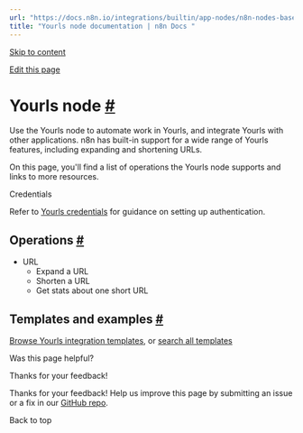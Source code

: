 ```yaml
---
url: "https://docs.n8n.io/integrations/builtin/app-nodes/n8n-nodes-base.yourls/"
title: "Yourls node documentation | n8n Docs "
---
```


[Skip to content](https://docs.n8n.io/integrations/builtin/app-nodes/n8n-nodes-base.yourls/#yourls-node)

[Edit this page](https://github.com/n8n-io/n8n-docs/edit/main/docs/integrations/builtin/app-nodes/n8n-nodes-base.yourls.md "Edit this page")

# Yourls node [\#](https://docs.n8n.io/integrations/builtin/app-nodes/n8n-nodes-base.yourls/\#yourls-node "Permanent link")

Use the Yourls node to automate work in Yourls, and integrate Yourls with other applications. n8n has built-in support for a wide range of Yourls features, including expanding and shortening URLs.

On this page, you'll find a list of operations the Yourls node supports and links to more resources.

Credentials

Refer to [Yourls credentials](https://docs.n8n.io/integrations/builtin/credentials/yourls/) for guidance on setting up authentication.

## Operations [\#](https://docs.n8n.io/integrations/builtin/app-nodes/n8n-nodes-base.yourls/\#operations "Permanent link")

- URL
  - Expand a URL
  - Shorten a URL
  - Get stats about one short URL

## Templates and examples [\#](https://docs.n8n.io/integrations/builtin/app-nodes/n8n-nodes-base.yourls/\#templates-and-examples "Permanent link")

[Browse Yourls integration templates](https://n8n.io/integrations/yourls/), or [search all templates](https://n8n.io/workflows/)

Was this page helpful?






Thanks for your feedback!






Thanks for your feedback! Help us improve this page by submitting an issue or a fix in our [GitHub repo](https://github.com/n8n-io/n8n-docs).


Back to top